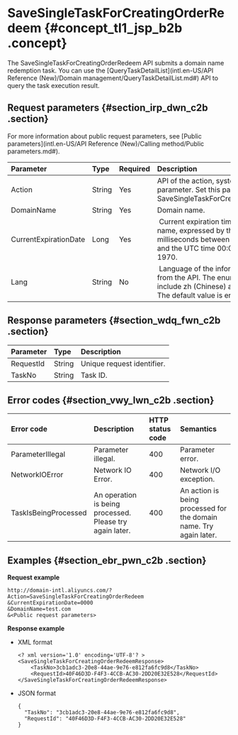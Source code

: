 # SaveSingleTaskForCreatingOrderRedeem {#concept_tl1_jsp_b2b .concept}

The SaveSingleTaskForCreatingOrderRedeem API submits a domain name redemption task. You can use the [QueryTaskDetailList](intl.en-US/API Reference (New)/Domain management/QueryTaskDetailList.md#) API to query the task execution result.

## Request parameters {#section_irp_dwn_c2b .section}

For more information about public request parameters, see [Public parameters](intl.en-US/API Reference (New)/Calling method/Public parameters.md#).

|Parameter|Type|Required|Description|
|:--------|:---|:-------|:----------|
|Action|String|Yes|API of the action, system required parameter. Set this parameter to SaveSingleTaskForCreatingOrderRedeem.|
|DomainName|String|Yes|Domain name.|
|CurrentExpirationDate|Long|Yes| Current expiration time of the domain name, expressed by the number of milliseconds between the expiration time and the UTC time 00:00 on January 1, 1970.|
|Lang|String|No| Language of the information returned from the API. The enumerated values include zh \(Chinese\) and en \(English\). The default value is en.|

## Response parameters {#section_wdq_fwn_c2b .section}

|Parameter|Type|Description|
|:--------|:---|:----------|
|RequestId|String|Unique request identifier.|
|TaskNo|String|Task ID.|

## Error codes {#section_vwy_lwn_c2b .section}

|Error code|Description|HTTP status code|Semantics|
|:---------|:----------|:---------------|:--------|
|ParameterIllegal|Parameter illegal.|400|Parameter error.|
|NetworkIOError|Network IO Error.|400|Network I/O exception.|
|TaskIsBeingProcessed|An operation is being processed. Please try again later.|400|An action is being processed for the domain name. Try again later.|

## Examples {#section_ebr_pwn_c2b .section}

**Request example**

```
http://domain-intl.aliyuncs.com/?Action=SaveSingleTaskForCreatingOrderRedeem
&CurrentExpirationDate=0000
&DomainName=test.com
&<Public request parameters>
```

**Response example**

-   XML format

    ```
    <? xml version='1.0' encoding='UTF-8'? >
    <SaveSingleTaskForCreatingOrderRedeemResponse>
        <TaskNo>3cb1adc3-20e8-44ae-9e76-e812fa6fc9d8</TaskNo>
        <RequestId>40F46D3D-F4F3-4CCB-AC30-2DD20E32E528</RequestId>
    </SaveSingleTaskForCreatingOrderRedeemResponse>
    ```

-   JSON format

    ```
    {    
      "TaskNo": "3cb1adc3-20e8-44ae-9e76-e812fa6fc9d8",
      "RequestId": "40F46D3D-F4F3-4CCB-AC30-2DD20E32E528"
    }
    ```


